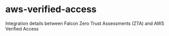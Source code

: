 # aws-verified-access
Integration details between Falcon Zero Trust Assessments (ZTA) and AWS Verified Access
